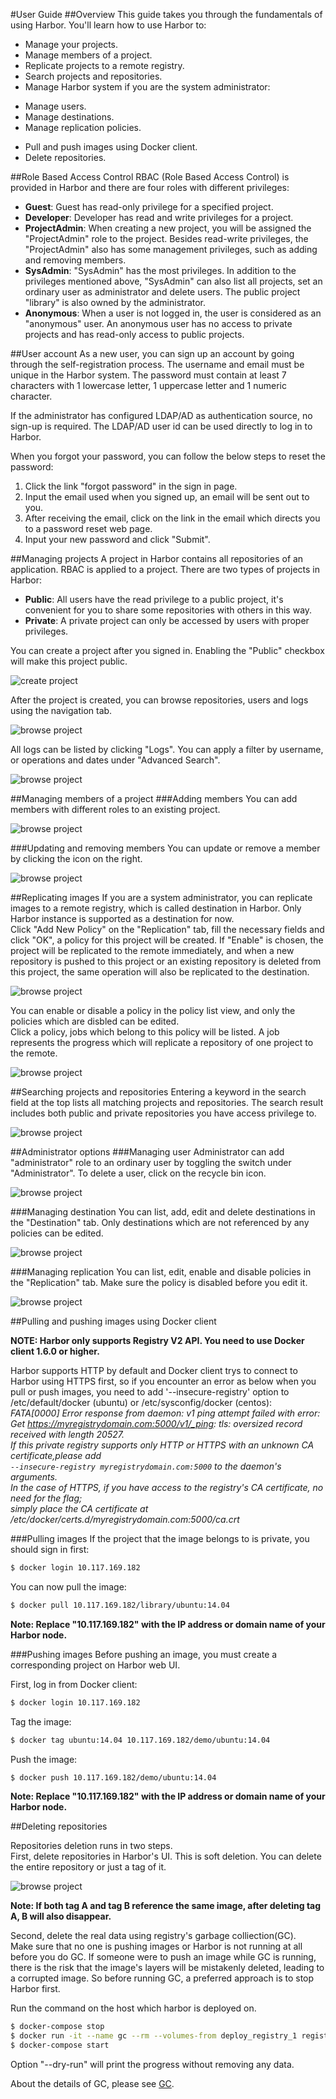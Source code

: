 #User Guide
##Overview
This guide takes you through the fundamentals of using Harbor. You'll learn how to use Harbor to:  

* Manage your projects.
* Manage members of a project.
* Replicate projects to a remote registry.
* Search projects and repositories.
* Manage Harbor system if you are the system administrator:
 + Manage users.
 + Manage destinations.
 + Manage replication policies.
* Pull and push images using Docker client.
* Delete repositories.


##Role Based Access Control
RBAC (Role Based Access Control) is provided in Harbor and there are four roles with different privileges:  

* **Guest**: Guest has read-only privilege for a specified project.
* **Developer**: Developer has read and write privileges for a project.
* **ProjectAdmin**: When creating a new project, you will be assigned the "ProjectAdmin" role to the project. Besides read-write privileges, the "ProjectAdmin" also has some management privileges, such as adding and removing members.
* **SysAdmin**: "SysAdmin" has the most privileges. In addition to the privileges mentioned above, "SysAdmin" can also list all projects, set an ordinary user as administrator and delete users. The public project "library" is also owned by the administrator.  
* **Anonymous**: When a user is not logged in, the user is considered as an "anonymous" user. An anonymous user has no access to private projects and has read-only access to public projects.  

##User account
As a new user, you can sign up an account by going through the self-registration process. The username and email must be unique in the Harbor system. The password must contain at least 7 characters with 1 lowercase letter, 1 uppercase letter and 1 numeric character.  

If the administrator has configured LDAP/AD as authentication source, no sign-up is required. The LDAP/AD user id can be used directly to log in to Harbor.  
  
When you forgot your password, you can follow the below steps to reset the password:  

1. Click the link "forgot password" in the sign in page.
2. Input the email used when you signed up, an email will be sent out to you.
3. After receiving the email, click on the link in the email which directs you to a password reset web page.
4. Input your new password and click "Submit".


##Managing projects
A project in Harbor contains all repositories of an application. RBAC is applied to a project. There are two types of projects in Harbor:  

* **Public**: All users have the read privilege to a public project, it's convenient for you to share some repositories with others in this way.
* **Private**: A private project can only be accessed by users with proper privileges.  

You can create a project after you signed in. Enabling the "Public" checkbox will make this project public.  

![create project](img/new_create_project.png)  

After the project is created, you can browse repositories, users and logs using the navigation tab.  

![browse project](img/new_browse_project.png)  

All logs can be listed by clicking "Logs". You can apply a filter by username, or operations and dates under "Advanced Search".  

![browse project](img/new_project_log.png)  

##Managing members of a project 
###Adding members
You can add members with different roles to an existing project.  

![browse project](img/new_add_member.png)

###Updating and removing members
You can update or remove a member by clicking the icon on the right.  

![browse project](img/new_remove_update_member.png)

##Replicating images
If you are a system administrator, you can replicate images to a remote registry, which is called destination in Harbor. Only Harbor instance is supported as a destination for now.  
Click "Add New Policy" on the "Replication" tab, fill the necessary fields and click "OK", a policy for this project will be created. If  "Enable" is chosen, the project will be replicated to the remote immediately, and when a new repository is pushed to this project or an existing repository is deleted from this project, the same operation will also be replicated to the destination.  

![browse project](img/new_create_policy.png)

You can enable or disable a policy in the policy list view, and only the policies which are disbled can be edited.  
Click a policy, jobs which belong to this policy will be listed. A job represents the progress which will replicate a repository of one project to the remote.

![browse project](img/new_policy_list.png)

##Searching projects and repositories
Entering a keyword in the search field at the top lists all matching projects and repositories. The search result includes both public and private repositories you have access privilege to.  

![browse project](img/new_search.png)

##Administrator options
###Managing user
Administrator can add "administrator" role to an ordinary user by toggling the switch under "Administrator". To delete a user, click on the recycle bin icon.  

![browse project](img/new_set_admin_remove_user.png)

###Managing destination
You can list, add, edit and delete destinations in the "Destination" tab. Only destinations which are not referenced by any policies can be edited.  

![browse project](img/new_manage_destination.png)

###Managing replication
You can list, edit, enable and disable policies in the "Replication" tab. Make sure the policy is disabled before you edit it.  

![browse project](img/new_manage_replication.png)

##Pulling and pushing images using Docker client

**NOTE: Harbor only supports Registry V2 API. You need to use Docker client 1.6.0 or higher.**  

Harbor supports HTTP by default and Docker client trys to connect to Harbor using HTTPS first, so if you encounter an error as below when you pull or push images, you need to add '--insecure-registry' option to /etc/default/docker (ubuntu) or /etc/sysconfig/docker (centos):    
*FATA[0000] Error response from daemon: v1 ping attempt failed with error:  
Get https://myregistrydomain.com:5000/v1/_ping: tls: oversized record received with length 20527.   
If this private registry supports only HTTP or HTTPS with an unknown CA certificate,please add   
`--insecure-registry myregistrydomain.com:5000` to the daemon's arguments.  
In the case of HTTPS, if you have access to the registry's CA certificate, no need for the flag;  
simply place the CA certificate at /etc/docker/certs.d/myregistrydomain.com:5000/ca.crt*  

###Pulling images
If the project that the image belongs to is private, you should sign in first:  

```sh
$ docker login 10.117.169.182  
```
  
You can now pull the image:  

```sh
$ docker pull 10.117.169.182/library/ubuntu:14.04  
```

**Note: Replace "10.117.169.182" with the IP address or domain name of your Harbor node.**

###Pushing images
Before pushing an image, you must create a corresponding project on Harbor web UI. 

First, log in from Docker client:  

```sh
$ docker login 10.117.169.182  
```
  
Tag the image:  

```sh
$ docker tag ubuntu:14.04 10.117.169.182/demo/ubuntu:14.04  
``` 

Push the image:

```sh
$ docker push 10.117.169.182/demo/ubuntu:14.04  
```  

**Note: Replace "10.117.169.182" with the IP address or domain name of your Harbor node.**

##Deleting repositories

Repositories deletion runs in two steps.  
First, delete repositories in Harbor's UI. This is soft deletion. You can delete the entire repository or just a tag of it.  

![browse project](img/new_delete_repository.png)

**Note: If both tag A and tag B reference the same image, after deleting tag A, B will also disappear.**  

Second, delete the real data using registry's garbage colliection(GC).  
Make sure that no one is pushing images or Harbor is not running at all before you do GC. If someone were to push an image while GC is running, there is the risk that the image's layers will be mistakenly deleted, leading to a corrupted image. So before running GC, a preferred approach is to stop Harbor first.  

Run the command on the host which harbor is deployed on. 

```sh
$ docker-compose stop
$ docker run -it --name gc --rm --volumes-from deploy_registry_1 registry:2.4.0 garbage-collect [--dry-run] /etc/registry/config.yml
$ docker-compose start
```  

Option "--dry-run" will print the progress without removing any data.  

About the details of GC, please see [GC](https://github.com/docker/distribution/blob/master/docs/garbage-collection.md).  